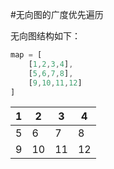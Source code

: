 #无向图的广度优先遍历

无向图结构如下：

```typescript
map = [
    [1,2,3,4],
    [5,6,7,8],
    [9,10,11,12]
]
```

| 1 | 2 | 3 | 4 |
| --- | --- | --- | --- |
| 5 | 6 | 7 | 8 |
| 9 | 10 | 11 | 12|
